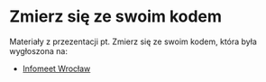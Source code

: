 # Zmierz się ze swoim kodem

Materiały z przezentacji pt. Zmierz się ze swoim kodem, która była wygłoszona na:

* [Infomeet Wrocław](http://novial.pl/infomeet/p/65/infomeet-wroclaw)
